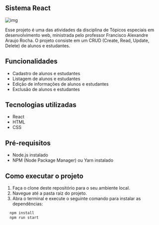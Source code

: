 ## Sistema React

![img](./public/xandao.png)


Esse projeto é uma das atividades da disciplina de Tópicos especiais em desenvolvimento web, ministrada pelo professor Francisco Alexandre Araujo Rocha. O projeto consiste em um CRUD (Create, Read, Update, Delete) de alunos e estudantes.


## Funcionalidades

- Cadastro de alunos e estudantes
- Listagem de alunos e estudantes
- Edição de informações de alunos e estudantes
- Exclusão de alunos e estudantes

## Tecnologias utilizadas

- React
- HTML
- CSS

## Pré-requisitos

- Node.js instalado
- NPM (Node Package Manager) ou Yarn instalado

## Como executar o projeto

1. Faça o clone deste repositório para o seu ambiente local.
2. Navegue até a pasta raiz do projeto.
3. Abra o terminal e execute o seguinte comando para instalar as dependências:

```bash
  npm install 
  npm run start
```

